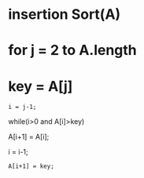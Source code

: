 # insertion Sort(A)

# for j = 2 to A.length

# key = A[j]

    i = j-1;

while(i>0 and A[i]>key)

A[i+1] = A[i];

i = i-1;

    A[i+1] = key;
